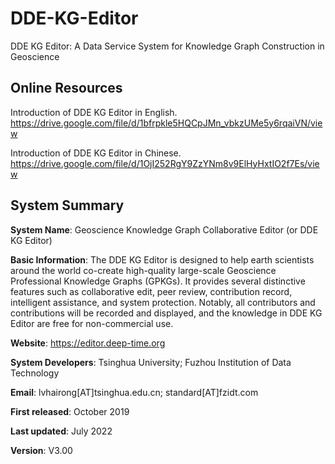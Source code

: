 # DDE-KG-Editor
DDE KG Editor: A Data Service System for Knowledge Graph Construction in Geoscience

## Online Resources

Introduction of DDE KG Editor in English. https://drive.google.com/file/d/1bfrpkle5HQCpJMn_vbkzUMe5y6rqaiVN/view

Introduction of DDE KG Editor in Chinese. https://drive.google.com/file/d/1OjI252RgY9ZzYNm8v9ElHyHxtIO2f7Es/view


## System Summary

**System Name**: Geoscience Knowledge Graph Collaborative Editor (or DDE KG Editor)

**Basic Information**: The DDE KG Editor is designed to help earth scientists around the world co-create high-quality large-scale Geoscience Professional Knowledge Graphs (GPKGs). It provides several distinctive features such as collaborative edit, peer review, contribution record, intelligent assistance, and system protection. Notably, all contributors and contributions will be recorded and displayed, and the knowledge in DDE KG Editor are free for non-commercial use.

**Website**: https://editor.deep-time.org

**System Developers**: Tsinghua University; Fuzhou Institution of Data Technology

**Email**: lvhairong[AT]tsinghua.edu.cn; standard[AT]fzidt.com

**First released**: October 2019

**Last updated**: July 2022

**Version**: V3.00
